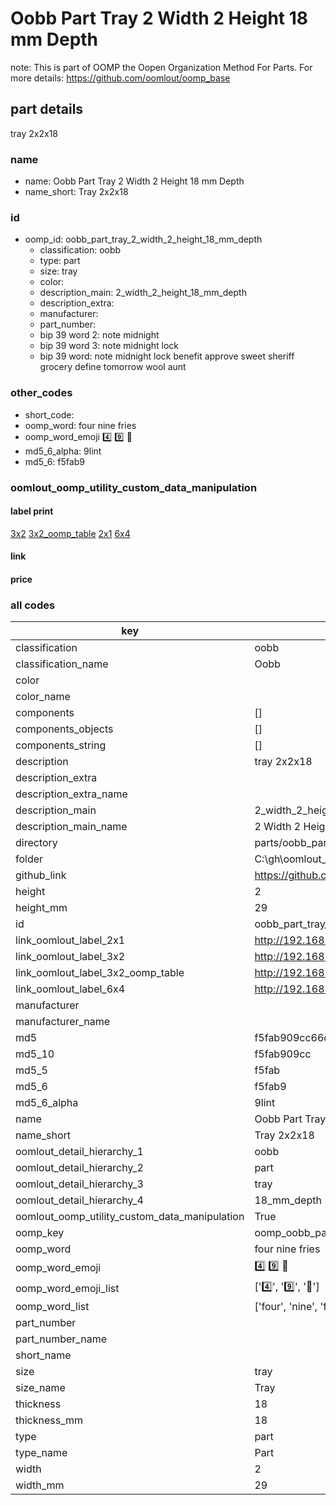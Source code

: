 # Oobb Part Tray 2 Width 2 Height 18 mm Depth  

note: This is part of OOMP the Oopen Organization Method For Parts. For more details: https://github.com/oomlout/oomp_base

##  part details
  



tray 2x2x18



### name
* name: Oobb Part Tray 2 Width 2 Height 18 mm Depth
* name_short: Tray 2x2x18 
### id
* oomp_id: oobb_part_tray_2_width_2_height_18_mm_depth
  * classification: oobb
  * type: part
  * size: tray
  * color: 
  * description_main: 2_width_2_height_18_mm_depth
  * description_extra: 
  * manufacturer: 
  * part_number: 
  * bip 39 word 2: note midnight
  * bip 39 word 3: note midnight lock
  * bip 39 word: note midnight lock benefit approve sweet sheriff grocery define tomorrow wool aunt

### other_codes
* short_code: 
* oomp_word: four nine fries
* oomp_word_emoji :four: :nine: :fries:
* md5_6_alpha: 9lint
* md5_6: f5fab9






### oomlout_oomp_utility_custom_data_manipulation
#### label print
[3x2](http://192.168.1.245:1112/?label=oomp%209lint)
[3x2_oomp_table](http://192.168.1.108:1112/?label=oomp%209lint)
[2x1](http://192.168.1.242:1112/?label=oomp%209lint)
[6x4](http://192.168.1.55:1112/?label=oomp%209lint)    

#### link

                              

#### price







### all codes 
| key | value |  
| --- | --- |  
| classification | oobb |  
| classification_name | Oobb |  
| color |  |  
| color_name |  |  
| components | [] |  
| components_objects | [] |  
| components_string | [] |  
| description | tray 2x2x18 |  
| description_extra |  |  
| description_extra_name |  |  
| description_main | 2_width_2_height_18_mm_depth |  
| description_main_name | 2 Width 2 Height 18 mm Depth |  
| directory | parts/oobb_part_tray_2_width_2_height_18_mm_depth |  
| folder | C:\gh\oomlout_oobb_version_4_generated_parts\things\oobb_part_tray_2_width_2_height_18_mm_depth |  
| github_link | https://github.com/oomlout/oomlout_oomp_part_src/tree/main/parts/oobb_part_tray_2_width_2_height_18_mm_depth |  
| height | 2 |  
| height_mm | 29 |  
| id | oobb_part_tray_2_width_2_height_18_mm_depth |  
| link_oomlout_label_2x1 | http://192.168.1.242:1112/?label=oomp%209lint |  
| link_oomlout_label_3x2 | http://192.168.1.245:1112/?label=oomp%209lint |  
| link_oomlout_label_3x2_oomp_table | http://192.168.1.108:1112/?label=oomp%209lint |  
| link_oomlout_label_6x4 | http://192.168.1.55:1112/?label=oomp%209lint |  
| manufacturer |  |  
| manufacturer_name |  |  
| md5 | f5fab909cc66d8b36e85615306e31cb5 |  
| md5_10 | f5fab909cc |  
| md5_5 | f5fab |  
| md5_6 | f5fab9 |  
| md5_6_alpha | 9lint |  
| name | Oobb Part Tray 2 Width 2 Height 18 mm Depth |  
| name_short | Tray 2x2x18  |  
| oomlout_detail_hierarchy_1 | oobb |  
| oomlout_detail_hierarchy_2 | part |  
| oomlout_detail_hierarchy_3 | tray |  
| oomlout_detail_hierarchy_4 | 18_mm_depth |  
| oomlout_oomp_utility_custom_data_manipulation | True |  
| oomp_key | oomp_oobb_part_tray_2_width_2_height_18_mm_depth |  
| oomp_word | four nine fries |  
| oomp_word_emoji | :four: :nine: :fries: |  
| oomp_word_emoji_list | [':four:', ':nine:', ':fries:'] |  
| oomp_word_list | ['four', 'nine', 'fries'] |  
| part_number |  |  
| part_number_name |  |  
| short_name |  |  
| size | tray |  
| size_name | Tray |  
| thickness | 18 |  
| thickness_mm | 18 |  
| type | part |  
| type_name | Part |  
| width | 2 |  
| width_mm | 29 |  
